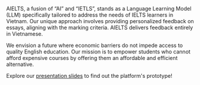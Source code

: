 AIELTS, a fusion of “AI” and “IETLS”, stands as a Language Learning Model (LLM) specifically tailored to address the needs of IELTS learners in Vietnam. Our unique approach involves providing personalized feedback on essays, aligning with the marking criteria. AIELTS delivers feedback entirely in Vietnamese.

We envision a future where economic barriers do not impede access to quality English education. Our mission is to empower students who cannot afford expensive courses by offering them an affordable and efficient alternative.

Explore our [presentation slides](https://www.canva.com/design/DAF6Snown_Y/jlNxYAMkH30hKY91QamZOw/edit?utm_content=DAF6Snown_Y&utm_campaign=designshare&utm_medium=link2&utm_source=sharebutton) to find out the platform's prototype!
